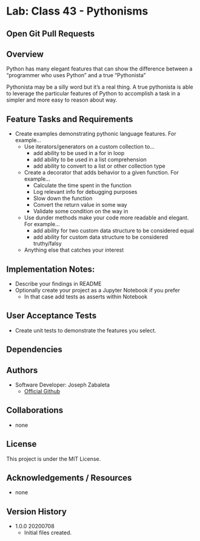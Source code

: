 # Lab: Class 43 - Pythonisms

## Open Git Pull Requests  


## Overview  
Python has many elegant features that can show the difference between a “programmer who uses Python” and a true “Pythonista”

Pythonista may be a silly word but it’s a real thing. A true pythonista is able to leverage the particular features of Python to accomplish a task in a simpler and more easy to reason about way.

## Feature Tasks and Requirements  
- Create examples demonstrating pythonic language features. For example…
  - Use iterators/generators on a custom collection to…
    - add ability to be used in a for in loop
    - add ability to be used in a list comprehension
    - add ability to convert to a list or other collection type
  - Create a decorator that adds behavior to a given function. For example…
    - Calculate the time spent in the function
    - Log relevant info for debugging purposes
    - Slow down the function
    - Convert the return value in some way
    - Validate some condition on the way in
  - Use dunder methods make your code more readable and elegant. For example…
    - add ability for two custom data structure to be considered equal
    - add ability for custom data structure to be considered truthy/falsy  
  - Anything else that catches your interest

## Implementation Notes:  
- Describe your findings in README
- Optionally create your project as a Jupyter Notebook if you prefer
  - In that case add tests as asserts within Notebook

## User Acceptance Tests  
- Create unit tests to demonstrate the features you select.  

## Dependencies  


## Authors  
- Software Developer: Joseph Zabaleta
  - [Official Github](https://github.com/joseph-zabaleta)  

## Collaborations  
- none  

## License  
This project is under the MIT License.

## Acknowledgements / Resources  
- none

## Version History  
- 1.0.0 20200708
    - Initial files created.  
